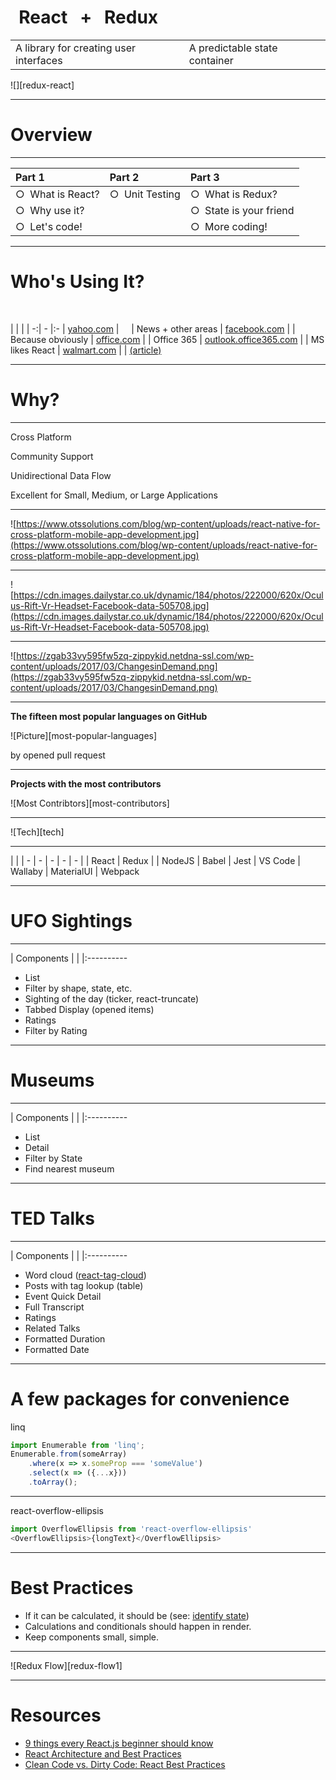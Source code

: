# &nbsp; React &nbsp;&nbsp;+&nbsp;&nbsp; Redux

| | |
| - | - |
| A library for creating user interfaces | A predictable state container

![][redux-react]


---

# Overview

-----

| __Part 1__ | __Part 2__ | __Part 3__ |
|:---------- |:---------- |:---------- |
| &cir;&nbsp; What is React? | &cir;&nbsp; Unit Testing | &cir;&nbsp; What is Redux?
| &cir;&nbsp; Why use it? | | &cir;&nbsp; State is your friend
| &cir;&nbsp; Let's code! | | &cir;&nbsp; More coding!

---

# Who's Using It?

[yahoo.com]: http://yahoo.com
[facebook.com]: http://facebook.com
[office.com]: http://office.com
[outlook.office365.com]: http://outlook.office365.com
[walmart.com]: http://walmart.com
[walmart-article]: https://www.informationweek.com/devops/programming-languages/walmart-agility-enabled-with-reactjs-nodejs/d/d-id/1328676?

&nbsp;

| | |
| -:| - |:-
| [yahoo.com][yahoo.com] | &nbsp;&nbsp;&nbsp; | News + other areas
| [facebook.com][facebook.com] | | Because obviously
| [office.com][office.com] | | Office 365
| [outlook.office365.com][outlook.office365.com] | | MS likes React
| [walmart.com][walmart.com] | | [(article)][walmart-article]

---

# Why?

<!-- {{ x: step * 1200 * 1 }} -->

-----

Cross Platform

Community Support

Unidirectional Data Flow

Excellent for Small, Medium, or Large Applications



---

![https://www.otssolutions.com/blog/wp-content/uploads/react-native-for-cross-platform-mobile-app-development.jpg](https://www.otssolutions.com/blog/wp-content/uploads/react-native-for-cross-platform-mobile-app-development.jpg)

---

![https://cdn.images.dailystar.co.uk/dynamic/184/photos/222000/620x/Oculus-Rift-Vr-Headset-Facebook-data-505708.jpg](https://cdn.images.dailystar.co.uk/dynamic/184/photos/222000/620x/Oculus-Rift-Vr-Headset-Facebook-data-505708.jpg)

---

![https://zgab33vy595fw5zq-zippykid.netdna-ssl.com/wp-content/uploads/2017/03/ChangesinDemand.png](https://zgab33vy595fw5zq-zippykid.netdna-ssl.com/wp-content/uploads/2017/03/ChangesinDemand.png)

---

__The fifteen most popular languages on GitHub__

![Picture][most-popular-languages]

by opened pull request

---

__Projects with the most contributors__

![Most Contribtors][most-contributors]

---

![Tech][tech]

-----

| |
| - | - | - | - | - |
| React | Redux | | NodeJS | Babel
| Jest | VS Code | Wallaby | MaterialUI | Webpack

---

# UFO Sightings

-----

| Components | |
|:---------- 

- List
- Filter by shape, state, etc.
- Sighting of the day (ticker, react-truncate)
- Tabbed Display (opened items)
- Ratings
- Filter by Rating

---

# Museums

-----

| Components | |
|:----------

- List
- Detail
- Filter by State
- Find nearest museum


---

# TED Talks

-----

| Components | |
|:----------

- Word cloud ([react-tag-cloud](https://www.npmjs.com/package/react-tag-cloud))
- Posts with tag lookup (table)
- Event Quick Detail
- Full Transcript
- Ratings
- Related Talks
- Formatted Duration
- Formatted Date


---

# A few packages for convenience

linq
```js
import Enumerable from 'linq';
Enumerable.from(someArray)
    .where(x => x.someProp === 'someValue')
    .select(x => ({...x}))
    .toArray();
```

-----

react-overflow-ellipsis
```js
import OverflowEllipsis from 'react-overflow-ellipsis'
<OverflowEllipsis>{longText}</OverflowEllipsis>
```


---

# Best Practices

- If it can be calculated, it should be (see: [identify state](https://reactjs.org/docs/thinking-in-react.html#step-3-identify-the-minimal-but-complete-representation-of-ui-state))
- Calculations and conditionals should happen in render.
- Keep components small, simple.

---

![Redux Flow][redux-flow1]

---

# Resources

- [9 things every React.js beginner should know](https://camjackson.net/post/9-things-every-reactjs-beginner-should-know)
- [React Architecture and Best Practices](https://github.com/markerikson/react-redux-links/blob/master/react-architecture.md)
- [Clean Code vs. Dirty Code: React Best Practices](http://americanexpress.io/clean-code-dirty-code/)

